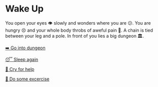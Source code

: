 # Wake Up

You open your eyes 👁️ slowly and wonders where you are 😕. You are hungry 😣 and your whole body throbs of aweful pain 🤕. A chain is tied between your leg and a pole. In front of you lies a big dungeon 🏛️.

[➡️ Go into dungeon](../1/1.md)

[😴 Sleep again](0-B.md)

[📢 Cry for help](0-C.md)

[💪 Do some excercise](0-D.md)